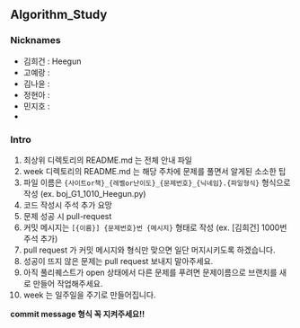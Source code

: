 ## Algorithm_Study

### Nicknames

- 김희건 : Heegun
- 고예랑 : 
- 김나윤 :
- 정현아 :
- 민지호 :
- 


### Intro

1. 최상위 디렉토리의 README.md 는 전체 안내 파일
2. week 디렉토리의 README.md 는 해당 주차에 문제를 풀면서 알게된 소소한 팁
3. 파일 이름은 `{사이트or책}_{레벨or난이도}_{문제번호}_{닉네임}.{파일형식}` 형식으로 작성 (ex. boj_G1_1010_Heegun.py)
4. 코드 작성시 주석 추가 요망
5. 문제 성공 시 pull-request
6. 커밋 메시지는 `[{이름}] {문제번호}번 {메시지}` 형태로 작성 (ex. [김희건] 1000번 주석 추가)  
7. pull request 가 커밋 메시지와 형식만 맞으면 일단 머지시키도록 하겠습니다.
8. 성공이 뜨지 않은 문제는 pull request 보내지 말아주세요.
9. 아직 풀리퀘스트가 open 상태에서 다른 문제를 푸려면 문제이름으로 브랜치를 새로 만들어 작업해주세요.
10. week 는 일주일을 주기로 만들어집니다.

**commit message 형식 꼭 지켜주세요!!**

